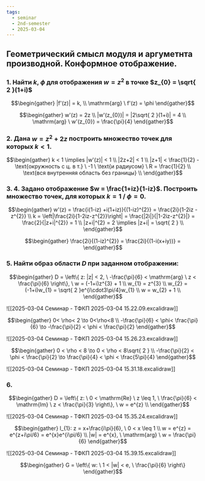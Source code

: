 ```yaml
---
tags:
  - seminar
  - 2nd-semester
  - 2025-03-04
---
```

## Геометрический смысл модуля и аргуметнта производной. Конформное отображение.

### 1. Найти $k$, $\phi$ для отображения $w = z^{2}$ в точке $z_{0} = \sqrt{ 2 }(1+i)$

$$\begin{gather}
|f'(z)| = k, \\
\mathrm{arg} \ f'(z) = \phi
\end{gather}$$

$$\begin{gather}
w'(z) = 2z \\
|w'(z_{0})| = |2\sqrt{ 2 }(1+i)| = 4 \\
\mathrm{arg} \ w'(z_{0}) = \frac{\pi}{4}
\end{gather}$$

### 2. Дана $w = z^{2}+2z$ построить множество точек для которых $k < 1$.

$$\begin{gather}
k < 1 \implies |w'(z)| < 1 \\
|2z+2| < 1 \\
|z+1| < \frac{1}{2} - \text{окружность с ц. в т.} \ -1 \ \text{и радиусом} \ R = \frac{1}{2} \\
\text{вся внутренняя область без границы} \\
\end{gather}$$

### 3. 4. Задано отображение $w = \frac{1+iz}{1-iz}$. Построить множество точек, для которых $k = 1$ / $\phi = 0$.

$$\begin{gather}
w'(z) = \frac{i(1-iz) +i(1+iz)}{(1-iz)^{2}} = \frac{2i}{1-2iz -z^{2}} \\
k = \left|\frac{2i}{1-2iz-z^{2}}\right| = \frac{|2i|}{|1-2iz-z^{2}|} = \frac{2}{|z+i|^{2}} = 1 \\
|z+i|^{2} = 2 \implies |z+i| = \sqrt{ 2 } \\
\end{gather}$$

$$\begin{gather}
\frac{2i}{(1-iz)^{2}} = \frac{2i}{(1-i(x+iy))} = 
\end{gather}$$

### 5. Найти образ области $D$ при заданном отображении:

$$\begin{gather}
D = \left\{  z: |z| < 2, \ -\frac{\pi}{6} < \mathrm{arg} \ z < \frac{\pi}{6}  \right\}, \ w = (-1+i)z^{3} + 1 \\
w_{1} = z^{3} \\
w_{2} = (-1+i)w_{1} = \sqrt{ 2 }e^{i\cdot3\pi/4}w_{1} \\
w = w_{2} + 1 \\
\end{gather}$$

![[2025-03-04 Семинар - ТФКП 2025-03-04 15.22.09.excalidraw]]

$$\begin{gather}
0< \rho< 2 \to 0<\rho<8 \\
-\frac{\pi}{6} < \phi< \frac{\pi}{6} \to -\frac{\pi}{2} < \phi < \frac{\pi}{2}
\end{gather}$$

![[2025-03-04 Семинар - ТФКП 2025-03-04 15.26.23.excalidraw]]

$$\begin{gather}
0 < \rho < 8 \to 0 < \rho < 8\sqrt{ 2 } \\
-\frac{\pi}{2} < \phi < \frac{\pi}{2} \to \frac{\pi}{4} < \phi < \frac{5\pi}{4}
\end{gather}$$

![[2025-03-04 Семинар - ТФКП 2025-03-04 15.31.18.excalidraw]]

### 6. 

$$\begin{gather}
D = \left\{  z: \ 0 < \mathrm{Re} \ z \leq 1, \ \frac{\pi}{6} < \mathrm{Im} \ z < \frac{\pi}{3}  \right\}, \ w = e^{z} \\
\end{gather}$$

![[2025-03-04 Семинар - ТФКП 2025-03-04 15.35.24.excalidraw]]

$$\begin{gather}
l_{1}: z = x+\frac{i\pi}{6}, \ 0 < x \leq 1 \\
w = e^{z} = e^{z+i\pi/6} = e^{x}e^{i\pi/6} \\
|w| = e^{x}, \ \mathrm{arg} \ w = \frac{\pi}{6}
\end{gather}$$

![[2025-03-04 Семинар - ТФКП 2025-03-04 15.39.15.excalidraw]]

$$\begin{gather}
G = \left\{  w: \ 1 < |w| < e, \ \frac{\pi}{6}  \right\}
\end{gather}$$
